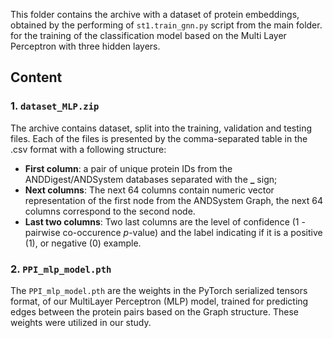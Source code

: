 This folder contains the archive with a dataset of protein embeddings, obtained by the performing of `st1.train_gnn.py` script from the main folder. for the training of the classification model based on the Multi Layer Perceptron with three hidden layers.

## Content

### 1. `dataset_MLP.zip`
The archive contains dataset, split into the training, validation and testing files. Each of the files is presented by the comma-separated table in the .csv format with a following structure:

- **First column**: a pair of unique protein IDs from the ANDDigest/ANDSystem databases separated with the **_** sign;
- **Next columns**: The next 64 columns contain numeric vector representation of the first node from the ANDSystem Graph, the next 64 columns correspond to the second node.
- **Last two columns**: Two last columns are the level of confidence (1 - pairwise co-occurence <i>p</i>-value) and the label indicating if it is a positive (1), or negative (0) example.

### 2. `PPI_mlp_model.pth`
The `PPI_mlp_model.pth` are the weights in the PyTorch serialized tensors format, of our MultiLayer Perceptron (MLP) model, trained for predicting edges between the protein pairs based on the Graph structure. These weights were utilized in our study.

